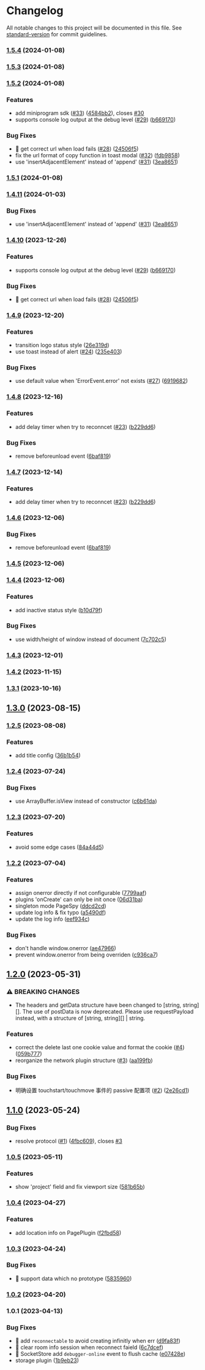 # Changelog

All notable changes to this project will be documented in this file. See [standard-version](https://github.com/conventional-changelog/standard-version) for commit guidelines.

### [1.5.4](https://github.com/HuolalaTech/page-spy/compare/v1.5.3...v1.5.4) (2024-01-08)

### [1.5.3](https://github.com/HuolalaTech/page-spy/compare/v1.5.2...v1.5.3) (2024-01-08)

### [1.5.2](https://github.com/HuolalaTech/page-spy/compare/v1.4.9...v1.5.2) (2024-01-08)

### Features

- add miniprogram sdk ([#33](https://github.com/HuolalaTech/page-spy/issues/33)) ([4584bb2](https://github.com/HuolalaTech/page-spy/commit/4584bb29c89f43a4a77bb282b02874f351e6b595)), closes [#30](https://github.com/HuolalaTech/page-spy/issues/30)
- supports console log output at the debug level ([#29](https://github.com/HuolalaTech/page-spy/issues/29)) ([b669170](https://github.com/HuolalaTech/page-spy/commit/b66917025b7308690c3419c8177029caa8f5be0d))

### Bug Fixes

- 🐛 get correct url when load fails ([#28](https://github.com/HuolalaTech/page-spy/issues/28)) ([24506f5](https://github.com/HuolalaTech/page-spy/commit/24506f58d0520413f3fc1739b12dce096fcb1e61))
- fix the url format of copy function in toast modal ([#32](https://github.com/HuolalaTech/page-spy/issues/32)) ([fdb9858](https://github.com/HuolalaTech/page-spy/commit/fdb98588cbd69d63d6ff0d96015ad389cd8382fb))
- use 'insertAdjacentElement' instead of 'append' ([#31](https://github.com/HuolalaTech/page-spy/issues/31)) ([3ea8651](https://github.com/HuolalaTech/page-spy/commit/3ea86516139704382be0bc40ae9f8d17e09be4c8))

### [1.5.1](https://github.com/HuolalaTech/page-spy/compare/v1.5.0...v1.5.1) (2024-01-08)

### [1.4.11](https://github.com/HuolalaTech/page-spy/compare/v1.4.10...v1.4.11) (2024-01-03)

### Bug Fixes

- use 'insertAdjacentElement' instead of 'append' ([#31](https://github.com/HuolalaTech/page-spy/issues/31)) ([3ea8651](https://github.com/HuolalaTech/page-spy/commit/3ea86516139704382be0bc40ae9f8d17e09be4c8))

### [1.4.10](https://github.com/HuolalaTech/page-spy/compare/v1.4.9...v1.4.10) (2023-12-26)

### Features

- supports console log output at the debug level ([#29](https://github.com/HuolalaTech/page-spy/issues/29)) ([b669170](https://github.com/HuolalaTech/page-spy/commit/b66917025b7308690c3419c8177029caa8f5be0d))

### Bug Fixes

- 🐛 get correct url when load fails ([#28](https://github.com/HuolalaTech/page-spy/issues/28)) ([24506f5](https://github.com/HuolalaTech/page-spy/commit/24506f58d0520413f3fc1739b12dce096fcb1e61))

### [1.4.9](https://github.com/HuolalaTech/page-spy/compare/v1.4.7...v1.4.9) (2023-12-20)

### Features

- transition logo status style ([26e319d](https://github.com/HuolalaTech/page-spy/commit/26e319de60762edfa66f8dfca0ebb287fd435103))
- use toast instead of alert ([#24](https://github.com/HuolalaTech/page-spy/issues/24)) ([235e403](https://github.com/HuolalaTech/page-spy/commit/235e403be100478f92f324ab4d39b8ca2c9853f1))

### Bug Fixes

- use default value when 'ErrorEvent.error' not exists ([#27](https://github.com/HuolalaTech/page-spy/issues/27)) ([6919682](https://github.com/HuolalaTech/page-spy/commit/69196823b5988ecf009378792bb51fd49b3b1f14))

### [1.4.8](https://github.com/HuolalaTech/page-spy/compare/v1.4.4...v1.4.8) (2023-12-16)

### Features

- add delay timer when try to reconncet ([#23](https://github.com/HuolalaTech/page-spy/issues/23)) ([b229dd6](https://github.com/HuolalaTech/page-spy/commit/b229dd616926bc060ec90e62db13cd0255c6e6e9))

### Bug Fixes

- remove beforeunload event ([6baf819](https://github.com/HuolalaTech/page-spy/commit/6baf819f77b6ca13eb6c027a9ab4a080161002d9))

### [1.4.7](https://github.com/HuolalaTech/page-spy/compare/v1.4.6...v1.4.7) (2023-12-14)

### Features

- add delay timer when try to reconncet ([#23](https://github.com/HuolalaTech/page-spy/issues/23)) ([b229dd6](https://github.com/HuolalaTech/page-spy/commit/b229dd616926bc060ec90e62db13cd0255c6e6e9))

### [1.4.6](https://github.com/HuolalaTech/page-spy/compare/v1.4.5...v1.4.6) (2023-12-06)

### Bug Fixes

- remove beforeunload event ([6baf819](https://github.com/HuolalaTech/page-spy/commit/6baf819f77b6ca13eb6c027a9ab4a080161002d9))

### [1.4.5](https://github.com/HuolalaTech/page-spy/compare/v1.4.4...v1.4.5) (2023-12-06)

### [1.4.4](https://github.com/HuolalaTech/page-spy/compare/v1.4.3...v1.4.4) (2023-12-06)

### Features

- add inactive status style ([b10d79f](https://github.com/HuolalaTech/page-spy/commit/b10d79fe3df211b10e0c48937dea51ee81c9cf41))

### Bug Fixes

- use width/height of window instead of document ([7c702c5](https://github.com/HuolalaTech/page-spy/commit/7c702c5481bc2f24721ff86e15f3828c5114da6d))

### [1.4.3](https://github.com/HuolalaTech/page-spy/compare/v1.4.2...v1.4.3) (2023-12-01)

### [1.4.2](https://github.com/HuolalaTech/page-spy/compare/v1.4.1...v1.4.2) (2023-11-15)

### [1.3.1](https://github.com/HuolalaTech/page-spy/compare/v1.2.5...v1.3.1) (2023-10-16)

## [1.3.0](https://github.com/HuolalaTech/page-spy/compare/v1.2.5...v1.3.0) (2023-08-15)

### [1.2.5](https://github.com/HuolalaTech/page-spy/compare/v1.2.4...v1.2.5) (2023-08-08)

### Features

- add title config ([36b1b54](https://github.com/HuolalaTech/page-spy/commit/36b1b5402aa89fac9fdc516f5a485c619a81d15d))

### [1.2.4](https://github.com/HuolalaTech/page-spy/compare/v1.2.3...v1.2.4) (2023-07-24)

### Bug Fixes

- use ArrayBuffer.isView instead of constructor ([c6b61da](https://github.com/HuolalaTech/page-spy/commit/c6b61daf7df7485ebaaabc215d587a45efa86cfd))

### [1.2.3](https://github.com/HuolalaTech/page-spy/compare/v1.2.2...v1.2.3) (2023-07-20)

### Features

- avoid some edge cases ([84a44d5](https://github.com/HuolalaTech/page-spy/commit/84a44d5e58859055ea85021968777e49de9cac05))

### [1.2.2](https://github.com/HuolalaTech/page-spy/compare/v1.2.1...v1.2.2) (2023-07-04)

### Features

- assign onerror directly if not configurable ([7799aaf](https://github.com/HuolalaTech/page-spy/commit/7799aaf9c03126d7018d4ce875a216f7571b3a45))
- plugins 'onCreate' can only be init once ([06d31ba](https://github.com/HuolalaTech/page-spy/commit/06d31bacd1e32908c98e2de3757e3e7f0433d421))
- singleton mode PageSpy ([ddcd2cd](https://github.com/HuolalaTech/page-spy/commit/ddcd2cdce20590e7526119519bf7c827ce14ca28))
- update log info & fix typo ([a5490df](https://github.com/HuolalaTech/page-spy/commit/a5490df585e2c9b013e1f7b3fb87143ba4d5df59))
- update the log info ([eef934c](https://github.com/HuolalaTech/page-spy/commit/eef934c3459b8e6f66ee6b8ce450121d4d66ebcc))

### Bug Fixes

- don't handle window.onerror ([ae47966](https://github.com/HuolalaTech/page-spy/commit/ae479662eb5436156ecaf6a0a3f7c63f7a2245b6))
- prevent window.onerror from being overriden ([c936ca7](https://github.com/HuolalaTech/page-spy/commit/c936ca75e2176b2e7c6df59d5daf1cbbdb68977c))

## [1.2.0](https://github.com/HuolalaTech/page-spy/compare/v1.1.0...v1.2.0) (2023-05-31)

### ⚠ BREAKING CHANGES

- The headers and getData structure have been changed to [string, string][]. The use of postData is now deprecated. Please use requestPayload instead, with a structure of [string, string][] | string.

### Features

- correct the delete last one cookie value and format the cookie ([#4](https://github.com/HuolalaTech/page-spy/issues/4)) ([059b777](https://github.com/HuolalaTech/page-spy/commit/059b7772b94f3a73070322032759f0016008ffce))
- reorganize the network plugin structure ([#3](https://github.com/HuolalaTech/page-spy/issues/3)) ([aa199fb](https://github.com/HuolalaTech/page-spy/commit/aa199fba5cd7d547dec3e1d24875bbda833f9812))

### Bug Fixes

- 明确设置 touchstart/touchmove 事件的 passive 配置项 ([#2](https://github.com/HuolalaTech/page-spy/issues/2)) ([2e26cd1](https://github.com/HuolalaTech/page-spy/commit/2e26cd17980abc66be247749ee8476f68356484f))

## [1.1.0](https://github.com/HuolalaTech/page-spy/compare/v1.1.0-beta.1...v1.1.0) (2023-05-24)

### Bug Fixes

- resolve protocol ([#1](https://github.com/HuolalaTech/page-spy/issues/1)) ([4fbc609](https://github.com/HuolalaTech/page-spy/commit/4fbc609769936058807f25dfab4666d78297abfc)), closes [#3](https://github.com/HuolalaTech/page-spy/issues/3)

### [1.0.5](https://github.com/HuolalaTech/page-spy/compare/v1.0.4...v1.0.5) (2023-05-11)

### Features

- show 'project' field and fix viewport size ([581b65b](https://github.com/HuolalaTech/page-spy/commit/581b65be296dc2d7501b17b5eeff2775a2311174))

### [1.0.4](https://github.com/HuolalaTech/page-spy/compare/v1.0.3...v1.0.4) (2023-04-27)

### Features

- add location info on PagePlugin ([f2fbd58](https://github.com/HuolalaTech/page-spy/commit/f2fbd5815a9c3b5f4b6ce3904e8e8bbd9257f06b))

### [1.0.3](https://github.com/HuolalaTech/page-spy/compare/v1.0.2...v1.0.3) (2023-04-24)

### Bug Fixes

- 🐛 support data which no prototype ([5835960](https://github.com/HuolalaTech/page-spy/commit/58359606475db153a2ef9a9873ed6ec22be99e96))

### [1.0.2](https://github.com/HuolalaTech/page-spy/compare/v1.0.1...v1.0.2) (2023-04-20)

### 1.0.1 (2023-04-13)

### Bug Fixes

- 🐛 add `reconnectable` to avoid creating infinitly when err ([d9fa83f](https://github.com/HuolalaTech/page-spy/commit/d9fa83f75af74a456fcf2e0c2d94681ce3361277))
- 🐛 clear room info session when reconnect faield ([6c7dcef](https://github.com/HuolalaTech/page-spy/commit/6c7dcef902114658430bdd4eca46581b70524a10))
- 🐛 SocketStore add `debugger-online` event to flush cache ([e07428e](https://github.com/HuolalaTech/page-spy/commit/e07428e3589ea2d65f575edb1653f1df664a9988))
- storage plugin ([1b9eb23](https://github.com/HuolalaTech/page-spy/commit/1b9eb23b17a80fbbeb53478642cf9416b81ca6f5))
